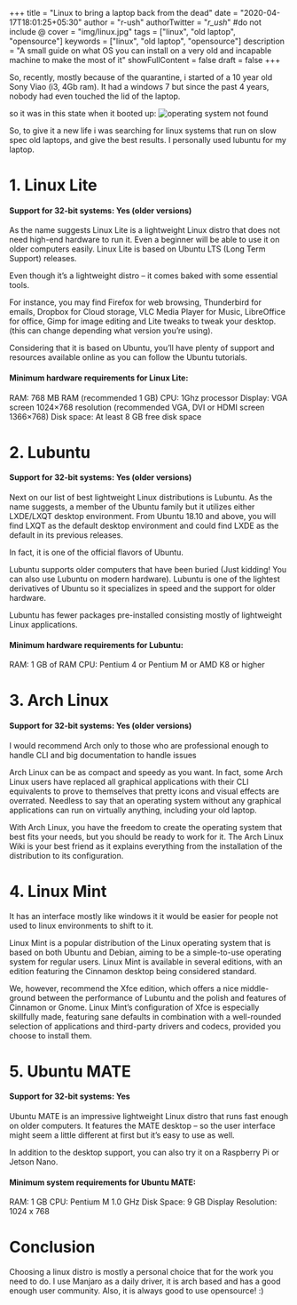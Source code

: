 +++
title = "Linux to bring a laptop back from the dead"
date = "2020-04-17T18:01:25+05:30"
author = "r-ush"
authorTwitter = "_r_ush_" #do not include @
cover = "img/linux.jpg"
tags = ["linux", "old laptop", "opensource"]
keywords = ["linux", "old laptop", "opensource"]
description = "A small guide on what OS you can install on a very old and incapable machine to make the most of it"
showFullContent = false
draft = false
+++

So, recently, mostly because of the quarantine, i started of a 10 year old Sony Viao (i3, 4Gb ram). It had a windows 7 but since the past 4 years, nobody had even touched the lid of the laptop.

so it was in this state when it booted up:
![operating system not found](https://i.ibb.co/YWQL6WZ/Whats-App-Image-2020-04-16-at-2-38-30-PM.jpg)

So, to give it a new life i was searching for linux systems that run on slow spec old laptops, and give the best results. I personally used lubuntu for my laptop.

# 1. Linux Lite

#### Support for 32-bit systems: Yes (older versions)

As the name suggests Linux Lite is a lightweight Linux distro that does not need high-end hardware to run it. Even a beginner will be able to use it on older computers easily. Linux Lite is based on Ubuntu LTS (Long Term Support) releases.

Even though it’s a lightweight distro – it comes baked with some essential tools.

For instance, you may find Firefox for web browsing, Thunderbird for emails, Dropbox for Cloud storage, VLC Media Player for Music, LibreOffice for office, Gimp for image editing and Lite tweaks to tweak your desktop. (this can change depending what version you’re using).

Considering that it is based on Ubuntu, you’ll have plenty of support and resources available online as you can follow the Ubuntu tutorials.

#### Minimum hardware requirements for Linux Lite:

RAM: 768 MB RAM (recommended 1 GB)
CPU: 1Ghz processor
Display: VGA screen 1024×768 resolution (recommended VGA, DVI or HDMI screen 1366×768)
Disk space: At least 8 GB free disk space

# 2. Lubuntu

#### Support for 32-bit systems: Yes (older versions)

Next on our list of best lightweight Linux distributions is Lubuntu. As the name suggests, a member of the Ubuntu family but it utilizes either LXDE/LXQT desktop environment. From Ubuntu 18.10 and above, you will find LXQT as the default desktop environment and could find LXDE as the default in its previous releases.

In fact, it is one of the official flavors of Ubuntu.

Lubuntu supports older computers that have been buried (Just kidding! You can also use Lubuntu on modern hardware). Lubuntu is one of the lightest derivatives of Ubuntu so it specializes in speed and the support for older hardware.

Lubuntu has fewer packages pre-installed consisting mostly of lightweight Linux applications.

#### Minimum hardware requirements for Lubuntu:

RAM: 1 GB of RAM
CPU: Pentium 4 or Pentium M or AMD K8 or higher

# 3. Arch Linux

#### Support for 32-bit systems: Yes (older versions)

I would recommend Arch only to those who are professional enough to handle CLI and big documentation to handle issues

Arch Linux can be as compact and speedy as you want. In fact, some Arch Linux users have replaced all graphical applications with their CLI equivalents to prove to themselves that pretty icons and visual effects are overrated. Needless to say that an operating system without any graphical applications can run on virtually anything, including your old laptop.

With Arch Linux, you have the freedom to create the operating system that best fits your needs, but you should be ready to work for it. The Arch Linux Wiki is your best friend as it explains everything from the installation of the distribution to its configuration.

# 4. Linux Mint

It has an interface mostly like windows it it would be easier for people not used to linux environments to shift to it.

Linux Mint is a popular distribution of the Linux operating system that is based on both Ubuntu and Debian, aiming to be a simple-to-use operating system for regular users. Linux Mint is available in several editions, with an edition featuring the Cinnamon desktop being considered standard.

We, however, recommend the Xfce edition, which offers a nice middle-ground between the performance of Lubuntu and the polish and features of Cinnamon or Gnome. Linux Mint’s configuration of Xfce is especially skillfully made, featuring sane defaults in combination with a well-rounded selection of applications and third-party drivers and codecs, provided you choose to install them.

# 5. Ubuntu MATE

#### Support for 32-bit systems: Yes

Ubuntu MATE is an impressive lightweight Linux distro that runs fast enough on older computers. It features the MATE desktop – so the user interface might seem a little different at first but it’s easy to use as well.

In addition to the desktop support, you can also try it on a Raspberry Pi or Jetson Nano.

#### Minimum system requirements for Ubuntu MATE:

RAM: 1 GB
CPU: Pentium M 1.0 GHz
Disk Space: 9 GB
Display Resolution: 1024 x 768

# Conclusion

Choosing a linux distro is mostly a personal choice that for the work you need to do. I use Manjaro as a daily driver, it is arch based and has a good enough user community. Also, it is always good to use opensource! :)
